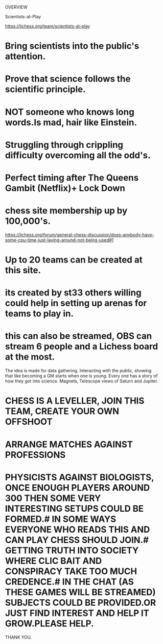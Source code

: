 OVERVIEW

Scientists-at-Play

https://lichess.org/team/scientists-at-play


# Bring scientists into the public's attention.
# Prove that science follows the scientific principle.
# NOT someone who knows long words.Is mad, hair like Einstein.
# Struggling through crippling difficulty overcoming all the odd's.
# Perfect timing after The Queens Gambit (Netflix)+ Lock Down
# chess site membership up by 100,000's.

https://lichess.org/forum/general-chess-discussion/does-anybody-have-some-cpu-time-just-laying-around-not-being-used#1

# Up to 20 teams can be created at this site.
# its created by st33 others willing could help in setting up arenas for teams to play in.
# this can also be streamed, OBS can stream 6 people and a Lichess board at the most.
The idea is made for data gathering.
Interacting with the public, showing that like becoming a GM starts when one is young.
Every one has a story of how they got into science.
Magnets, Telescope views of Saturn and Jupiter.
# CHESS IS A LEVELLER, JOIN THIS TEAM, CREATE YOUR OWN OFFSHOOT
# ARRANGE MATCHES AGAINST PROFESSIONS 
# PHYSICISTS AGAINST BIOLOGISTS, ONCE ENOUGH PLAYERS AROUND 300 THEN SOME VERY INTERESTING SETUPS COULD BE FORMED.# IN SOME WAYS EVERYONE WHO READS THIS AND CAN PLAY CHESS SHOULD JOIN.# GETTING TRUTH INTO SOCIETY WHERE CLIC BAIT AND CONSPIRACY TAKE TOO MUCH CREDENCE.# IN THE CHAT (AS THESE GAMES WILL BE STREAMED) SUBJECTS COULD BE PROVIDED.OR JUST FIND INTEREST AND HELP IT GROW.PLEASE HELP.
THANK YOU. 
